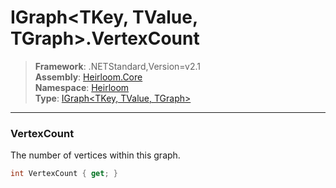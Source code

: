 # IGraph\<TKey, TValue, TGraph>.VertexCount

> **Framework**: .NETStandard,Version=v2.1  
> **Assembly**: [Heirloom.Core][0]  
> **Namespace**: [Heirloom][0]  
> **Type**: [IGraph\<TKey, TValue, TGraph>][1]  

--------------------------------------------------------------------------------

### VertexCount

The number of vertices within this graph.

```cs
int VertexCount { get; }
```

[0]: ..\Heirloom.Core.md
[1]: Heirloom.IGraph[TKey,TValue,TGraph].md
